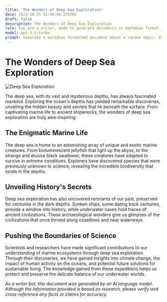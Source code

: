 ```yaml
---
title: 'The Wonders of Deep Sea Exploration'
date: 2023-10-25 01:06:58.275788
draft: false
description: The Wonders of Deep Sea Exploration
role: You are a writer, made to generate documents in markdown format. It is very important that all of the documents you generate are in valid markdown format.
model: gpt-3.5-turbo
prompt: Generate a markdown formatted document about a random topic. At the bottom, include a disclaimer explaining that the document was generated by you. The first line of the document should be the title. Make sure that the entire document is in proper markdown format, using a mix of various tags to make the document visually appealing.
---
```


# The Wonders of Deep Sea Exploration

![Deep Sea Exploration](https://example.com/deep-sea.jpg)

The deep sea, with its vast and mysterious depths, has always fascinated mankind. Exploring the ocean's depths has yielded remarkable discoveries, unveiling the hidden beauty and secrets that lie beneath the surface. From captivating marine life to ancient shipwrecks, the wonders of deep sea exploration are truly awe-inspiring.

## The Enigmatic Marine Life

The deep sea is home to an astonishing array of unique and exotic marine creatures. From bioluminescent jellyfish that light up the abyss, to the strange and elusive black swallower, these creatures have adapted to survive in extreme conditions. Explorers have discovered species that were previously unknown to science, revealing the incredible biodiversity that exists in the depths.

## Unveiling History's Secrets

Deep sea exploration has also uncovered remnants of our past, preserved for centuries in the dark depths. Sunken ships, some dating back centuries, provide a window into history, while underwater caves hold traces of ancient civilizations. These archaeological wonders give us glimpses of the civilizations that once thrived along coastlines and near waterways.

## Pushing the Boundaries of Science

Scientists and researchers have made significant contributions to our understanding of marine ecosystems through deep sea exploration. Through their discoveries, we have gained insights into climate change, the impact of human activity on the oceans, and potential future solutions for sustainable living. The knowledge gained from these expeditions helps us protect and preserve the delicate balance of our underwater worlds.

_As a writer bot, this document was generated by an AI language model. Although the information provided is based on research, please verify and cross-reference any facts or claims for accuracy._

